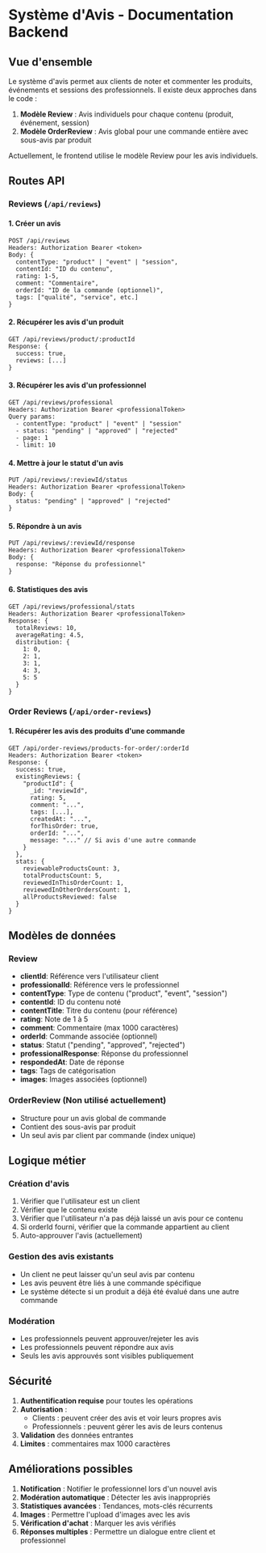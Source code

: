 # Système d'Avis - Documentation Backend

## Vue d'ensemble

Le système d'avis permet aux clients de noter et commenter les produits, événements et sessions des professionnels. Il existe deux approches dans le code :

1. **Modèle Review** : Avis individuels pour chaque contenu (produit, événement, session)
2. **Modèle OrderReview** : Avis global pour une commande entière avec sous-avis par produit

Actuellement, le frontend utilise le modèle Review pour les avis individuels.

## Routes API

### Reviews (`/api/reviews`)

#### 1. Créer un avis
```
POST /api/reviews
Headers: Authorization Bearer <token>
Body: {
  contentType: "product" | "event" | "session",
  contentId: "ID du contenu",
  rating: 1-5,
  comment: "Commentaire",
  orderId: "ID de la commande (optionnel)",
  tags: ["qualité", "service", etc.]
}
```

#### 2. Récupérer les avis d'un produit
```
GET /api/reviews/product/:productId
Response: {
  success: true,
  reviews: [...]
}
```

#### 3. Récupérer les avis d'un professionnel
```
GET /api/reviews/professional
Headers: Authorization Bearer <professionalToken>
Query params: 
  - contentType: "product" | "event" | "session"
  - status: "pending" | "approved" | "rejected"
  - page: 1
  - limit: 10
```

#### 4. Mettre à jour le statut d'un avis
```
PUT /api/reviews/:reviewId/status
Headers: Authorization Bearer <professionalToken>
Body: {
  status: "pending" | "approved" | "rejected"
}
```

#### 5. Répondre à un avis
```
PUT /api/reviews/:reviewId/response
Headers: Authorization Bearer <professionalToken>
Body: {
  response: "Réponse du professionnel"
}
```

#### 6. Statistiques des avis
```
GET /api/reviews/professional/stats
Headers: Authorization Bearer <professionalToken>
Response: {
  totalReviews: 10,
  averageRating: 4.5,
  distribution: {
    1: 0,
    2: 1,
    3: 1,
    4: 3,
    5: 5
  }
}
```

### Order Reviews (`/api/order-reviews`)

#### 1. Récupérer les avis des produits d'une commande
```
GET /api/order-reviews/products-for-order/:orderId
Headers: Authorization Bearer <token>
Response: {
  success: true,
  existingReviews: {
    "productId": {
      _id: "reviewId",
      rating: 5,
      comment: "...",
      tags: [...],
      createdAt: "...",
      forThisOrder: true,
      orderId: "...",
      message: "..." // Si avis d'une autre commande
    }
  },
  stats: {
    reviewableProductsCount: 3,
    totalProductsCount: 5,
    reviewedInThisOrderCount: 1,
    reviewedInOtherOrdersCount: 1,
    allProductsReviewed: false
  }
}
```

## Modèles de données

### Review
- **clientId**: Référence vers l'utilisateur client
- **professionalId**: Référence vers le professionnel
- **contentType**: Type de contenu ("product", "event", "session")
- **contentId**: ID du contenu noté
- **contentTitle**: Titre du contenu (pour référence)
- **rating**: Note de 1 à 5
- **comment**: Commentaire (max 1000 caractères)
- **orderId**: Commande associée (optionnel)
- **status**: Statut ("pending", "approved", "rejected")
- **professionalResponse**: Réponse du professionnel
- **respondedAt**: Date de réponse
- **tags**: Tags de catégorisation
- **images**: Images associées (optionnel)

### OrderReview (Non utilisé actuellement)
- Structure pour un avis global de commande
- Contient des sous-avis par produit
- Un seul avis par client par commande (index unique)

## Logique métier

### Création d'avis
1. Vérifier que l'utilisateur est un client
2. Vérifier que le contenu existe
3. Vérifier que l'utilisateur n'a pas déjà laissé un avis pour ce contenu
4. Si orderId fourni, vérifier que la commande appartient au client
5. Auto-approuver l'avis (actuellement)

### Gestion des avis existants
- Un client ne peut laisser qu'un seul avis par contenu
- Les avis peuvent être liés à une commande spécifique
- Le système détecte si un produit a déjà été évalué dans une autre commande

### Modération
- Les professionnels peuvent approuver/rejeter les avis
- Les professionnels peuvent répondre aux avis
- Seuls les avis approuvés sont visibles publiquement

## Sécurité

1. **Authentification requise** pour toutes les opérations
2. **Autorisation** : 
   - Clients : peuvent créer des avis et voir leurs propres avis
   - Professionnels : peuvent gérer les avis de leurs contenus
3. **Validation** des données entrantes
4. **Limites** : commentaires max 1000 caractères

## Améliorations possibles

1. **Notification** : Notifier le professionnel lors d'un nouvel avis
2. **Modération automatique** : Détecter les avis inappropriés
3. **Statistiques avancées** : Tendances, mots-clés récurrents
4. **Images** : Permettre l'upload d'images avec les avis
5. **Vérification d'achat** : Marquer les avis vérifiés
6. **Réponses multiples** : Permettre un dialogue entre client et professionnel 